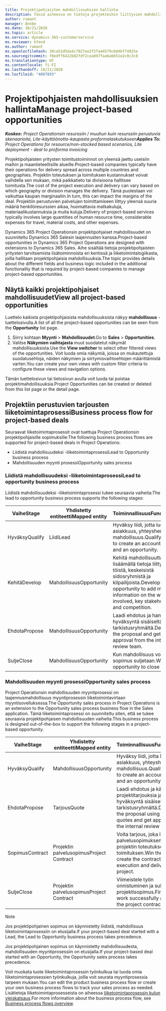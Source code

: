 ```yaml
---
title: Projektipohjaisten mahdollisuuksien hallinta
description: Tässä aiheessa on tietoja projekteihin liittyvien mahdollisuuksien käyttämisestä.
author: rumant
manager: Annbe
ms.date: 10/21/2020
ms.topic: article
ms.service: dynamics-365-customerservice
ms.reviewer: kfend
ms.author: rumant
ms.openlocfilehash: 39ce52d5da4c7027ee2f2fa44579c0d4bf74925e
ms.sourcegitcommit: f8edff6422b82fdf2cea897faa6abb51e2c0c3c8
ms.translationtype: HT
ms.contentlocale: fi-FI
ms.lasthandoff: 10/21/2020
ms.locfileid: "4087893"
---
```

# <a name="manage-project-based-opportunities"></a><span data-ttu-id="ea0ba-103">Projektipohjaisten mahdollisuuksien hallinta</span><span class="sxs-lookup"><span data-stu-id="ea0ba-103">Manage project-based opportunities</span></span>

<span data-ttu-id="ea0ba-104">_**Koskee:** Project Operationsin resurssiin / muuhun kuin resurssiin perustuvia skenaarioita, Lite-käyttöönotto-kaupasta proformalaskutukseen_</span><span class="sxs-lookup"><span data-stu-id="ea0ba-104">_**Applies To:** Project Operations for resource/non-stocked based scenarios, Lite deployment - deal to proforma invoicing_</span></span>

<span data-ttu-id="ea0ba-105">Projektipohjaisten yritysten toimitustoiminnot on yleensä jaettu useisiin maihin ja maantieteellisille alueille.</span><span class="sxs-lookup"><span data-stu-id="ea0ba-105">Project-based companies typically have their operations for delivery spread across multiple countries and geographies.</span></span> <span data-ttu-id="ea0ba-106">Projektin toteutuksen ja toimituksen kustannukset voivat vaihdella sen mukaan, mikä paikkatieto tai divisioona hallitsee toimitusta.</span><span class="sxs-lookup"><span data-stu-id="ea0ba-106">The cost of the project execution and delivery can vary  based on which geography or division manages the delivery.</span></span> <span data-ttu-id="ea0ba-107">Tämä puolestaan voi vaikuttaa kaupan marginaaliin.</span><span class="sxs-lookup"><span data-stu-id="ea0ba-107">In turn, this can impact the margins of the deal.</span></span> <span data-ttu-id="ea0ba-108">Projektiin perustuvien palvelujen toimittamiseen liittyy yleensä suuria määriä henkilöresurssien aikaa, huomattavia matkakuluja, materiaalikustannuksia ja muita kuluja.</span><span class="sxs-lookup"><span data-stu-id="ea0ba-108">Delivery of project-based services typically involves large quantities of human resource time, considerable expenses for travel, material costs, and other expenses.</span></span>

<span data-ttu-id="ea0ba-109">Dynamics 365 Project Operationsin projektipohjaiset mahdollisuudet on suunniteltu Dynamics 365 Salesin laajennusten kanssa.</span><span class="sxs-lookup"><span data-stu-id="ea0ba-109">Project-based opportunities in Dynamics 365 Project Operations are designed with extensions to Dynamics 365 Sales.</span></span> <span data-ttu-id="ea0ba-110">Aihe sisältää tietoja projektipohjaisten yritysten tarvitsemista lisätoiminnoista eri kentissä ja liiketoimintalogiikasta, joilla hallitaan projektipohjaisia mahdollisuuksia.</span><span class="sxs-lookup"><span data-stu-id="ea0ba-110">The topic provides details about the different fields and business logic included in the additional functionality that is required by project-based companies to manage project-based opportunities.</span></span>

## <a name="view-all-project-based-opportunities"></a><span data-ttu-id="ea0ba-111">Näytä kaikki projektipohjaiset mahdollisuudet</span><span class="sxs-lookup"><span data-stu-id="ea0ba-111">View all project-based opportunities</span></span>

<span data-ttu-id="ea0ba-112">Luettelo kaikista projektipohjaisista mahdollisuuksista näkyy **mahdollisuus** -luettelosivulla.</span><span class="sxs-lookup"><span data-stu-id="ea0ba-112">A list of all the project-based opportunities can be seen from the **Opportunity** list page.</span></span> 

1. <span data-ttu-id="ea0ba-113">Siirry kohtaan **Myynti** > **Mahdollisuudet**.</span><span class="sxs-lookup"><span data-stu-id="ea0ba-113">Go to **Sales** > **Opportunities**.</span></span>
2. <span data-ttu-id="ea0ba-114">Valitse **Näkymien vaihtajasta** muut suodatetut näkymät mahdollisuuksista.</span><span class="sxs-lookup"><span data-stu-id="ea0ba-114">Use the **View switcher** to select other filtered views of the opportunities.</span></span> <span data-ttu-id="ea0ba-115">Voit luoda omia näkymiä, joissa on mukautettuja suodatusehtoja, näiden näkymien ja siirtymisvaihtoehtojen määrittämistä varten.</span><span class="sxs-lookup"><span data-stu-id="ea0ba-115">You can create your own views with custom filter criteria to configure these views and navigation options.</span></span>

<span data-ttu-id="ea0ba-116">Tämän luettelosivun tai tietosivun avulla voit luoda tai poistaa projektimahdollisuuksia.</span><span class="sxs-lookup"><span data-stu-id="ea0ba-116">Project Opportunities can be created or deleted from this list page or the detail page.</span></span>

## <a name="business-process-flow-for-project-based-deals"></a><span data-ttu-id="ea0ba-117">Projektiin perustuvien tarjousten liiketoimintaprosessi</span><span class="sxs-lookup"><span data-stu-id="ea0ba-117">Business process flow for project-based deals</span></span>

<span data-ttu-id="ea0ba-118">Seuraavat liiketoimintaprosessit ovat tuettuja Project Operationsin projektipohjaisille sopimuksille:</span><span class="sxs-lookup"><span data-stu-id="ea0ba-118">The following business process flows are supported for project-based deals in Project Operations:</span></span>

- <span data-ttu-id="ea0ba-119">Liidistä mahdollisuudeksi -liiketoimintaprosessi</span><span class="sxs-lookup"><span data-stu-id="ea0ba-119">Lead to Opportunity business process</span></span>
- <span data-ttu-id="ea0ba-120">Mahdollisuuden myynti prosessi</span><span class="sxs-lookup"><span data-stu-id="ea0ba-120">Opportunity sales process</span></span>

### <a name="lead-to-opportunity-business-process"></a><span data-ttu-id="ea0ba-121">Liidistä mahdollisuudeksi -liiketoimintaprosessi</span><span class="sxs-lookup"><span data-stu-id="ea0ba-121">Lead to opportunity business process</span></span> 
<span data-ttu-id="ea0ba-122">Liidistä mahdollisuudeksi -liiketoimintaprosessi tukee seuraavia vaiheita:</span><span class="sxs-lookup"><span data-stu-id="ea0ba-122">The lead to opportunity business process supports the following stages:</span></span>

| <span data-ttu-id="ea0ba-123">Vaihe</span><span class="sxs-lookup"><span data-stu-id="ea0ba-123">Stage</span></span> | <span data-ttu-id="ea0ba-124">Yhdistetty entiteetti</span><span class="sxs-lookup"><span data-stu-id="ea0ba-124">Mapped entity</span></span> | <span data-ttu-id="ea0ba-125">Toiminnallisuus</span><span class="sxs-lookup"><span data-stu-id="ea0ba-125">Functionality</span></span> |
| --- | --- | --- |
| <span data-ttu-id="ea0ba-126">Hyväksy</span><span class="sxs-lookup"><span data-stu-id="ea0ba-126">Qualify</span></span> | <span data-ttu-id="ea0ba-127">Liidi</span><span class="sxs-lookup"><span data-stu-id="ea0ba-127">Lead</span></span> | <span data-ttu-id="ea0ba-128">Hyväksy liidi, jotta luodaan asiakkuus, yhteyshenkilö ja mahdollisuus.</span><span class="sxs-lookup"><span data-stu-id="ea0ba-128">Qualify the lead to create an account, contact, and an opportunity.</span></span> |
| <span data-ttu-id="ea0ba-129">Kehitä</span><span class="sxs-lookup"><span data-stu-id="ea0ba-129">Develop</span></span> | <span data-ttu-id="ea0ba-130">Mahdollisuus</span><span class="sxs-lookup"><span data-stu-id="ea0ba-130">Opportunity</span></span> | <span data-ttu-id="ea0ba-131">Kehitä mahdollisuutta lisäämällä tietoja liittyvistä töistä, keskeisistä sidosryhmistä ja kilpailijoista.</span><span class="sxs-lookup"><span data-stu-id="ea0ba-131">Develop the opportunity to add more information on the work involved, key stakeholders, and competition.</span></span> |
| <span data-ttu-id="ea0ba-132">Ehdota</span><span class="sxs-lookup"><span data-stu-id="ea0ba-132">Propose</span></span> | <span data-ttu-id="ea0ba-133">Mahdollisuus</span><span class="sxs-lookup"><span data-stu-id="ea0ba-133">Opportunity</span></span> | <span data-ttu-id="ea0ba-134">Laadi ehdotus ja hanki hyväksyntä sisäiseltä tarkistusryhmältä.</span><span class="sxs-lookup"><span data-stu-id="ea0ba-134">Develop the proposal and get approval from the internal review team.</span></span> |
| <span data-ttu-id="ea0ba-135">Sulje</span><span class="sxs-lookup"><span data-stu-id="ea0ba-135">Close</span></span> | <span data-ttu-id="ea0ba-136">Mahdollisuus</span><span class="sxs-lookup"><span data-stu-id="ea0ba-136">Opportunity</span></span> | <span data-ttu-id="ea0ba-137">Kun mahdollisuus voitetaan, sopimus suljetaan.</span><span class="sxs-lookup"><span data-stu-id="ea0ba-137">Win the opportunity to close the deal.</span></span> |

### <a name="opportunity-sales-process"></a><span data-ttu-id="ea0ba-138">Mahdollisuuden myynti prosessi</span><span class="sxs-lookup"><span data-stu-id="ea0ba-138">Opportunity sales process</span></span>
<span data-ttu-id="ea0ba-139">Project Operationsin mahdollisuuden myyntiprosessi on laajennusmahdollisuus myyntiprosessin liiketoimintavirtaan myyntisovelluksessa.</span><span class="sxs-lookup"><span data-stu-id="ea0ba-139">The Opportunity sales process in Project Operations is an extension to the Opportunity sales process business flow in the Sales application.</span></span> <span data-ttu-id="ea0ba-140">Tämä liiketoimintaprosessi on suunniteltu siten, että se tukee seuraavia projektipohjaisen mahdollisuuden vaiheita.</span><span class="sxs-lookup"><span data-stu-id="ea0ba-140">This business process is designed out-of-the-box to support the following stages in a project-based opportunity.</span></span>

| <span data-ttu-id="ea0ba-141">Vaihe</span><span class="sxs-lookup"><span data-stu-id="ea0ba-141">Stage</span></span> | <span data-ttu-id="ea0ba-142">Yhdistetty entiteetti</span><span class="sxs-lookup"><span data-stu-id="ea0ba-142">Mapped entity</span></span> | <span data-ttu-id="ea0ba-143">Toiminnallisuus</span><span class="sxs-lookup"><span data-stu-id="ea0ba-143">Functionality</span></span> |
| --- | --- | --- |
| <span data-ttu-id="ea0ba-144">Hyväksy</span><span class="sxs-lookup"><span data-stu-id="ea0ba-144">Qualify</span></span> | <span data-ttu-id="ea0ba-145">Mahdollisuus</span><span class="sxs-lookup"><span data-stu-id="ea0ba-145">Opportunity</span></span> | <span data-ttu-id="ea0ba-146">Hyväksy liidi, jotta luodaan asiakkuus, yhteyshenkilö ja mahdollisuus.</span><span class="sxs-lookup"><span data-stu-id="ea0ba-146">Qualify the lead to create an account, contact, and an opportunity.</span></span> |
| <span data-ttu-id="ea0ba-147">Ehdota</span><span class="sxs-lookup"><span data-stu-id="ea0ba-147">Propose</span></span> | <span data-ttu-id="ea0ba-148">Tarjous</span><span class="sxs-lookup"><span data-stu-id="ea0ba-148">Quote</span></span> | <span data-ttu-id="ea0ba-149">Laadi ehdotus ja käyttämällä projektitarjouksia ja hanki hyväksyntä sisäiseltä tarkistusryhmältä.</span><span class="sxs-lookup"><span data-stu-id="ea0ba-149">Develop the proposal using project quotes and get approval from the internal review team.</span></span> |
| <span data-ttu-id="ea0ba-150">Sopimus</span><span class="sxs-lookup"><span data-stu-id="ea0ba-150">Contract</span></span> | <span data-ttu-id="ea0ba-151">Projektin palvelusopimus</span><span class="sxs-lookup"><span data-stu-id="ea0ba-151">Project Contract</span></span> | <span data-ttu-id="ea0ba-152">Voita tarjous, joka luo palvelusopimuksen ja aloittaa projektin toteutuksen ja toimituksen.</span><span class="sxs-lookup"><span data-stu-id="ea0ba-152">Win the quote to create the contract and begin execution and delivery on the project.</span></span> |
| <span data-ttu-id="ea0ba-153">Sulje</span><span class="sxs-lookup"><span data-stu-id="ea0ba-153">Close</span></span> | <span data-ttu-id="ea0ba-154">Projektin palvelusopimus</span><span class="sxs-lookup"><span data-stu-id="ea0ba-154">Project Contract</span></span> | <span data-ttu-id="ea0ba-155">Viimeistele työn onnistuminen ja sulje projektisopimus.</span><span class="sxs-lookup"><span data-stu-id="ea0ba-155">Finish the work successfully and close the project contract.</span></span> |

> [!NOTE]
> <span data-ttu-id="ea0ba-156">Jos projektipohjainen sopimus on käynnistetty liidistä, mahdollisuus liiketoimintaprosessiin on etusijalla.</span><span class="sxs-lookup"><span data-stu-id="ea0ba-156">If your project-based deal started with a Lead, the Lead to Opportunity business process takes precedence.</span></span>
>
> <span data-ttu-id="ea0ba-157">Jos projektipohjainen sopimus on käynnistetty mahdollisuudesta, mahdollisuuden myyntiprosessiin on etusijalla.</span><span class="sxs-lookup"><span data-stu-id="ea0ba-157">If your project-based deal started with an Opportunity, the Opportunity sales process takes precedence.</span></span>

<span data-ttu-id="ea0ba-158">Voit muokata tuote liiketoimintaprosessin työnkulkua tai luoda omia liiketoimintaprosessien työnkulkuja, joilla voit seurata myyntiprosessia tarpeen mukaan.</span><span class="sxs-lookup"><span data-stu-id="ea0ba-158">You can edit the product business process flow or create your own business process flows to track your sales process as needed.</span></span> <span data-ttu-id="ea0ba-159">Lisätietoja liiketoimintaprosesseista on aiheessa [liiketoimintaprosessin kulun yleiskatsaus](https://docs.microsoft.com/dynamics365/customerengagement/on-premises/customize/business-process-flows-overview).</span><span class="sxs-lookup"><span data-stu-id="ea0ba-159">For more information about the business process flow, see [Business process flows overview](https://docs.microsoft.com/dynamics365/customerengagement/on-premises/customize/business-process-flows-overview).</span></span>
